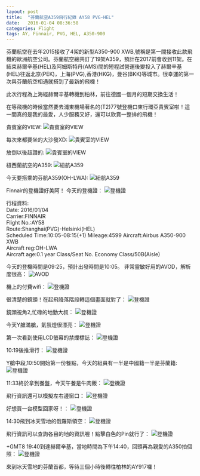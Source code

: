 ```yaml
---
layout: post
title:  "芬蘭航空A359飛行紀錄 AY58 PVG-HEL"
date:   2016-01-04 08:36:58
categories: Flight
tags: AY, Finnair, PVG, HEL, A350-900
---
```

芬蘭航空在去年2015接收了4架的新型A350-900 XWB,號稱是第一間接收此款飛機的歐洲航空公司。芬蘭航空總共訂了19架A359，預計在2017前會收到11架。在結束赫爾辛基(HEL)及阿姆斯特丹(AMS)間的短程試營運後變投入了赫爾辛基(HEL)往返北京(PEK)，上海(PVG),香港(HKG)，曼谷(BKK)等城市。很幸運的第一次與芬蘭航空相遇就搭到了最新的飛機！

此次行程為上海經赫爾辛基轉機到柏林，前往德國一個月的短期交換生活！

在等飛機的時候當然要去浦東機場著名的(T2)77號登機口東行環亞貴賓室啦！這一間真的是我的最愛，人少服務又好，還可以欣賞一整排的飛機！

貴賓室的VIEW:
![貴賓室的VIEW](https://chiaoy.github.io/assets/IMG_0955.JPG)


每次來都要坐的大沙發XD:
![貴賓室的VIEW](https://chiaoy.github.io/assets/IMG_0960.JPG)


放倒以後超讚的:
![貴賓室的VIEW](https://chiaoy.github.io/assets/IMG_0961.JPG)

紐西蘭航空的A359:
![紐航A359](https://chiaoy.github.io/assets/IMG_0954.JPG)

今天要搭乘的芬航A359(OH-LWA):
![紐航A359](https://chiaoy.github.io/assets/IMG_0969.JPG)


Finnair的登機證好美阿！
今天的登機證：
![登機證](https://chiaoy.github.io/assets/IMG_0957.JPG)


行程資料:<br/>
Date: 2016/01/04<br/>
Carrier:FINNAIR<br />
Flight No.:AY58<br />
Route:Shanghai(PVG)-Helsinki(HEL)<br />
Scheduled Time:10:05-08:15(+1)
Mileage:4599
Aircraft:Airbus A350-900 XWB<br />
Aircraft reg:OH-LWA<br />
Aircraft age:0.1 year
Class/Seat No. Economy Class/50B(Aisle)

今天的登機時間是09:25，預計出發時間是10:05。
非常靈敏好用的AVOD，解析度很高：
![AVOD](https://chiaoy.github.io/assets/IMG_0970.JPG)

機上的付費wifi：
![登機證](https://chiaoy.github.io/assets/IMG_0971.JPG)

很清楚的鏡頭！在起飛降落階段轉這個畫面就對了：
![登機證](https://chiaoy.github.io/assets/IMG_0973.JPG)


鏡頭視角2,忙碌的地勤大叔：
![登機證](https://chiaoy.github.io/assets/IMG_0972.JPG)

今天Y艙滿艙，氣氛燈很漂亮：
![登機證](https://chiaoy.github.io/assets/IMG_0976.JPG)

第一次看到使用LCD螢幕的禁煙標誌：
![登機證](https://chiaoy.github.io/assets/IMG_0980.JPG)

10:19後推滑行：
![登機證](https://chiaoy.github.io/assets/IMG_0984.JPG)

Y艙中段,10:50開始第一份餐點，今天的組員有一半是中國籍一半是芬蘭籍:
![登機證](https://chiaoy.github.io/assets/IMG_1007.JPG)


11:33終於拿到餐盤，今天午餐是牛肉飯：
![登機證](https://chiaoy.github.io/assets/IMG_1006.JPG)

飛行資訊還可以模擬左右邊窗口：
![登機證](https://chiaoy.github.io/assets/IMG_1008.JPG)

好想買一台模型回家呀！：
![登機證](https://chiaoy.github.io/assets/IMG_1009.JPG)


14:30飛到冰天雪地的俄羅斯領空：
![登機證](https://chiaoy.github.io/assets/IMG_1010.JPG)

飛行資訊可以查詢各目的地的資訊喔！點擊白色的Pin就行了：
![登機證](https://chiaoy.github.io/assets/IMG_1011.JPG)

+GMT8 19:40到達赫爾辛基，當地時間為下午14:40，回頭再為親愛的A350拍個照：
![登機證](https://chiaoy.github.io/assets/IMG_1012.JPG)

來到冰天雪地的芬蘭首都，等待三個小時後轉往柏林的AY917囉！



